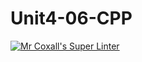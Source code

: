 # Unit4-06-CPP
[![Mr Coxall's Super Linter](https://github.com/ICS3U-C-Programming-SantiagoH/Unit4-06-CPP/workflows/Mr%20Coxall's%20Super%20Linter/badge.svg)](https://github.com/ICS3U-C-Programming-SantiagoH/Unit4-06-CPP/actions/)
